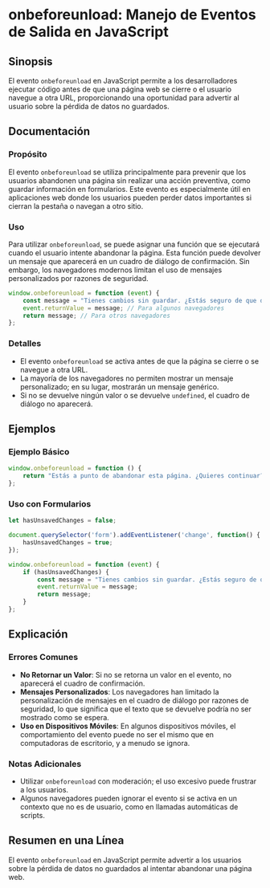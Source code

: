 <!--
Meta Description: # onbeforeunload: Manejo de Eventos de Salida en JavaScript ## Sinopsis El evento `onbeforeunload` en JavaScript permite a los desarrolladores ejecuta...
Meta Keywords: que, onbeforeunload, evento, los, una
-->

# onbeforeunload: Manejo de Eventos de Salida en JavaScript

## Sinopsis
El evento `onbeforeunload` en JavaScript permite a los desarrolladores ejecutar código antes de que una página web se cierre o el usuario navegue a otra URL, proporcionando una oportunidad para advertir al usuario sobre la pérdida de datos no guardados.

## Documentación
### Propósito
El evento `onbeforeunload` se utiliza principalmente para prevenir que los usuarios abandonen una página sin realizar una acción preventiva, como guardar información en formularios. Este evento es especialmente útil en aplicaciones web donde los usuarios pueden perder datos importantes si cierran la pestaña o navegan a otro sitio.

### Uso
Para utilizar `onbeforeunload`, se puede asignar una función que se ejecutará cuando el usuario intente abandonar la página. Esta función puede devolver un mensaje que aparecerá en un cuadro de diálogo de confirmación. Sin embargo, los navegadores modernos limitan el uso de mensajes personalizados por razones de seguridad.

```javascript
window.onbeforeunload = function (event) {
    const message = "Tienes cambios sin guardar. ¿Estás seguro de que deseas salir?";
    event.returnValue = message; // Para algunos navegadores
    return message; // Para otros navegadores
};
```

### Detalles
- El evento `onbeforeunload` se activa antes de que la página se cierre o se navegue a otra URL.
- La mayoría de los navegadores no permiten mostrar un mensaje personalizado; en su lugar, mostrarán un mensaje genérico.
- Si no se devuelve ningún valor o se devuelve `undefined`, el cuadro de diálogo no aparecerá.

## Ejemplos
### Ejemplo Básico
```javascript
window.onbeforeunload = function () {
    return "Estás a punto de abandonar esta página. ¿Quieres continuar?";
};
```

### Uso con Formularios
```javascript
let hasUnsavedChanges = false;

document.querySelector('form').addEventListener('change', function() {
    hasUnsavedChanges = true;
});

window.onbeforeunload = function (event) {
    if (hasUnsavedChanges) {
        const message = "Tienes cambios sin guardar. ¿Estás seguro de que deseas salir?";
        event.returnValue = message;
        return message;
    }
};
```

## Explicación
### Errores Comunes
- **No Retornar un Valor**: Si no se retorna un valor en el evento, no aparecerá el cuadro de confirmación.
- **Mensajes Personalizados**: Los navegadores han limitado la personalización de mensajes en el cuadro de diálogo por razones de seguridad, lo que significa que el texto que se devuelve podría no ser mostrado como se espera.
- **Uso en Dispositivos Móviles**: En algunos dispositivos móviles, el comportamiento del evento puede no ser el mismo que en computadoras de escritorio, y a menudo se ignora.

### Notas Adicionales
- Utilizar `onbeforeunload` con moderación; el uso excesivo puede frustrar a los usuarios.
- Algunos navegadores pueden ignorar el evento si se activa en un contexto que no es de usuario, como en llamadas automáticas de scripts.

## Resumen en una Línea
El evento `onbeforeunload` en JavaScript permite advertir a los usuarios sobre la pérdida de datos no guardados al intentar abandonar una página web.
